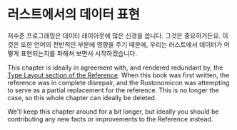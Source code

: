 # 러스트에서의 데이터 표현

저수준 프로그래밍은 데이터 레이아웃에 많은 신경을 씁니다. 그것은 중요하거든요. 이것은 또한 언어의 전반적인 부분에 영향을 주기 때문에, 우리는 러스트에서 데이터가 어떻게 표현되는지를 파헤쳐 보면서 시작하겠습니다.



This chapter is ideally in agreement with, and rendered redundant by,
the [Type Layout section of the Reference][ref-type-layout]. When this
book was first written, the reference was in complete disrepair, and the
Rustonomicon was attempting to serve as a partial replacement for the reference.
This is no longer the case, so this whole chapter can ideally be deleted.

We'll keep this chapter around for a bit longer, but ideally you should be
contributing any new facts or improvements to the Reference instead.

[ref-type-layout]: https://doc.rust-lang.org/reference/type-layout.html
